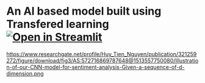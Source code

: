 # An AI based model  built using Transfered learning[![Open in Streamlit](https://static.streamlit.io/badges/streamlit_badge_black_white.svg)](https://share.streamlit.io/mredith007/crack_detection_transfered_learning/app.py)



https://www.researchgate.net/profile/Huy_Tien_Nguyen/publication/321259272/figure/download/fig3/AS:572716869787648@1513557750080/Illustration-of-our-CNN-model-for-sentiment-analysis-Given-a-sequence-of-d-dimension.png
